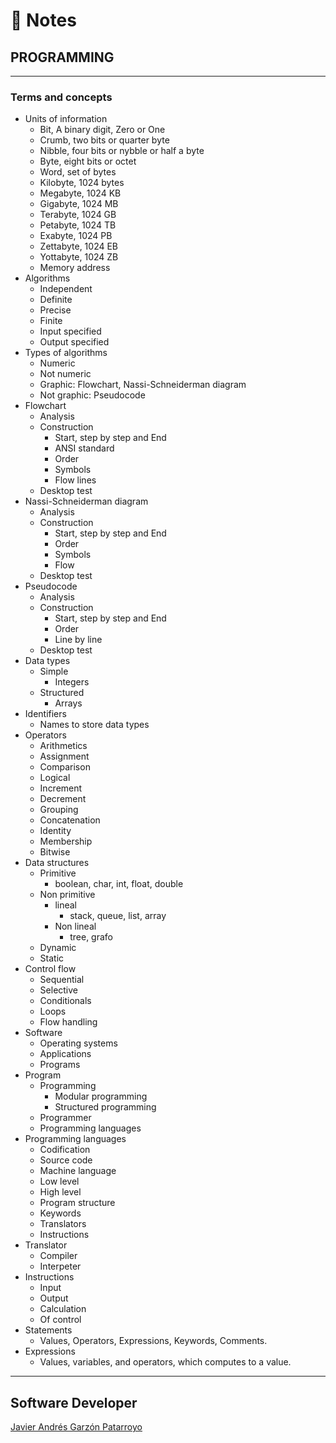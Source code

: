 # :memo: Notes
## PROGRAMMING
- - -
### Terms and concepts
* Units of information
  - Bit, A binary digit, Zero or One
  - Crumb, two bits or quarter byte
  - Nibble, four bits or nybble or half a byte
  - Byte, eight bits or octet
  - Word, set of bytes
  - Kilobyte, 1024 bytes
  - Megabyte, 1024 KB
  - Gigabyte, 1024 MB
  - Terabyte, 1024 GB
  - Petabyte, 1024 TB
  - Exabyte, 1024 PB
  - Zettabyte, 1024 EB
  - Yottabyte, 1024 ZB
  - Memory address
* Algorithms
  - Independent
  - Definite
  - Precise
  - Finite
  - Input specified
  - Output specified
* Types of algorithms
  - Numeric
  - Not numeric
  - Graphic: Flowchart, Nassi-Schneiderman diagram
  - Not graphic: Pseudocode
* Flowchart
  - Analysis
  - Construction
    - Start, step by step and End
    - ANSI standard
    - Order
    - Symbols
    - Flow lines
  - Desktop test
* Nassi-Schneiderman diagram
  - Analysis
  - Construction
    - Start, step by step and End
    - Order
    - Symbols
    - Flow
  - Desktop test
* Pseudocode
  - Analysis
  - Construction
      - Start, step by step and End
      - Order
      - Line by line
  - Desktop test
* Data types
  - Simple
    - Integers
  - Structured
    - Arrays
* Identifiers
  - Names to store data types
* Operators
  - Arithmetics
  - Assignment
  - Comparison
  - Logical
  - Increment
  - Decrement
  - Grouping
  - Concatenation
  - Identity
  - Membership
  - Bitwise
* Data structures
  * Primitive
    - boolean, char, int, float, double
  * Non primitive
    * lineal
      - stack, queue, list, array
    * Non lineal
      - tree, grafo
  - Dynamic
  - Static
* Control flow
  -  Sequential
  -  Selective
  - Conditionals
  - Loops
  - Flow handling
* Software
  - Operating systems
  - Applications
  - Programs
* Program
  - Programming
    - Modular programming
    - Structured programming
  - Programmer
  - Programming languages
* Programming languages
  - Codification
  - Source code
  - Machine language
  - Low level
  - High level
  - Program structure
  - Keywords
  - Translators
  - Instructions
* Translator
  - Compiler
  - Interpeter
* Instructions
  - Input
  - Output
  - Calculation
  - Of control
* Statements
  - Values, Operators, Expressions, Keywords, Comments.
* Expressions
  - Values, variables, and operators, which computes to a value.
- - -
## Software Developer
[Javier Andrés Garzón Patarroyo](https://www.javierandresgp.com)
